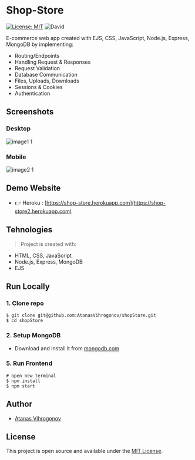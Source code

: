 # Shop-Store

[![License: MIT](https://img.shields.io/badge/License-MIT-blue.svg)](https://opensource.org/licenses/MIT) ![David](https://img.shields.io/david/dev/taniarascia/webpack-boilerplate)

E-commerce web app created with EJS, CSS, JavaScript, Node.js, Express, MongoDB by implementing: 
- Routing/Endpoints
- Handling Request & Responses
- Request Validation
- Database Communication
- Files, Uploads, Downloads
- Sessions & Cookies
- Authentication



## Screenshots
### Desktop
![image1 1](https://user-images.githubusercontent.com/45083295/106662158-f208d980-6599-11eb-9e32-2a87b4ff5a09.jpg)
### Mobile
![image2 1](https://user-images.githubusercontent.com/45083295/106662303-21b7e180-659a-11eb-86f7-5795b5e00726.jpg)

## Demo Website
- 👉 Heroku : [https://shop-store.herokuapp.com](https://shop-store2.herokuapp.com)

## Tehnologies
> Project is created with:
- HTML, CSS, JavaScript
- Node.js, Express, MongoDB
- EJS

## Run Locally
### 1. Clone repo
```
$ git clone git@github.com:AtanasVihrogonov/shopStore.git
$ cd shopStore
```
### 2. Setup MongoDB
- Download and Install it from [mongodb.com](https://www.mongodb.com/try/download/community)

### 5. Run Frontend
```
# open new terminal
$ npm install
$ npm start
```

## Author
- [Atanas Vihrogonov](https://avihrogonov.co.uk)

## License
This project is open source and available under the [MIT License](LICENSE).

